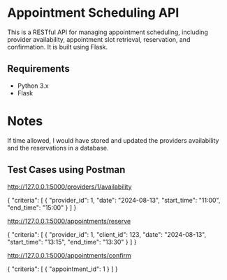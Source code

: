 # Appointment Scheduling API

This is a RESTful API for managing appointment scheduling, including provider availability, appointment slot retrieval, reservation, and confirmation. It is built using Flask.

## Requirements

- Python 3.x
- Flask

# Notes


If time allowed, I would have stored and updated the providers availability and the reservations in a database.



## Test Cases using Postman


http://127.0.0.1:5000/providers/1/availability

{
    "criteria": [
        {
            "provider_id": 1,
            "date": "2024-08-13",
            "start_time": "11:00",
            "end_time": "15:00"
        }
     ]
}


http://127.0.0.1:5000/appointments/reserve

{
    "criteria": [
        {
            "provider_id": 1,
            "client_id": 123,
            "date": "2024-08-13",
            "start_time": "13:15",
            "end_time": "13:30"
        }
     ]
}

http://127.0.0.1:5000/appointments/confirm

{
    "criteria": [
        {
            "appointment_id": 1
        }
     ]
}
